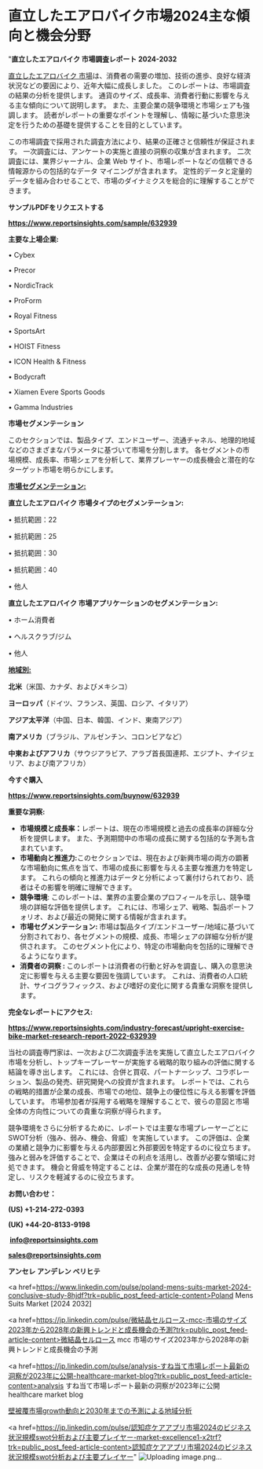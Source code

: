 # 直立したエアロバイク市場2024主な傾向と機会分野

"<strong>直立したエアロバイク 市場調査レポート 2024-2032</strong>

<a href=https://www.reportsinsights.com/sample/632939>直立したエアロバイク 市場</a>は、消費者の需要の増加、技術の進歩、良好な経済状況などの要因により、近年大幅に成長しました。 このレポートは、市場調査の結果の分析を提供します。 通貨のサイズ、成長率、消費者行動に影響を与える主な傾向について説明します。 また、主要企業の競争環境と市場シェアも強調します。 読者がレポートの重要なポイントを理解し、情報に基づいた意思決定を行うための基礎を提供することを目的としています。

この市場調査で採用された調査方法により、結果の正確さと信頼性が保証されます。 一次調査には、アンケートの実施と直接の洞察の収集が含まれます。 二次調査には、業界ジャーナル、企業 Web サイト、市場レポートなどの信頼できる情報源からの包括的なデータ マイニングが含まれます。 定性的データと定量的データを組み合わせることで、市場のダイナミクスを総合的に理解することができます。

<strong><b>サンプルPDFをリクエストする</b></strong>

<a href=https://www.reportsinsights.com/sample/632939><strong><u>https://www.reportsinsights.com/sample/632939</u></strong></a>

<strong>主要な上場企業:</strong>

• Cybex

• Precor

• NordicTrack

• ProForm

• Royal Fitness

• SportsArt

• HOIST Fitness

• ICON Health & Fitness

• Bodycraft

• Xiamen Evere Sports Goods

• Gamma Industries

<strong>市場セグメンテーション</strong>

このセクションでは、製品タイプ、エンドユーザー、流通チャネル、地理的地域などのさまざまなパラメータに基づいて市場を分割します。 各セグメントの市場規模、成長率、市場シェアを分析して、業界プレーヤーの成長機会と潜在的なターゲット市場を明らかにします。

<strong><u>市場セグメンテーション</u></strong><strong><u>:</u></strong>

<strong>直立したエアロバイク 市場タイプのセグメンテーション:</strong>

• 抵抗範囲：22

• 抵抗範囲：25

• 抵抗範囲：30

• 抵抗範囲：40

• 他人

<strong>直立したエアロバイク 市場アプリケーションのセグメンテーション:</strong>

• ホーム消費者

• ヘルスクラブ/ジム

• 他人

<strong><u>地域別</u></strong><strong><u>:</u></strong>

<strong>北米</strong>（米国、カナダ、およびメキシコ）

<strong>ヨーロッパ</strong>（ドイツ、フランス、英国、ロシア、イタリア）

<strong>アジア太平洋</strong>（中国、日本、韓国、インド、東南アジア）

<strong>南アメリカ</strong>（ブラジル、アルゼンチン、コロンビアなど）

<strong>中東およびアフリカ</strong>（サウジアラビア、アラブ首長国連邦、エジプト、ナイジェリア、および南アフリカ）

<strong>今すぐ購入</strong>

<a href=https://www.reportsinsights.com/buynow/632939><strong><u>https://www.reportsinsights.com/buynow/632939</u></strong></a>

<strong>重要な洞察:</strong>
<ul>
  <li><strong>市場規模と成長率：</strong>レポートは、現在の市場規模と過去の成長率の詳細な分析を提供します。 また、予測期間中の市場の成長に関する包括的な予測も含まれています。</li>
  <li><strong>市場動向と推進力:</strong>このセクションでは、現在および新興市場の両方の顕著な市場動向に焦点を当て、市場の成長に影響を与える主要な推進力を特定します。 これらの傾向と推進力はデータと分析によって裏付けられており、読者はその影響を明確に理解できます。</li>
  <li><strong>競争環境</strong>: このレポートは、業界の主要企業のプロフィールを示し、競争環境の詳細な評価を提供します。 これには、市場シェア、戦略、製品ポートフォリオ、および最近の開発に関する情報が含まれます。</li>
  <li><strong>市場セグメンテーション: </strong>市場は製品タイプ/エンドユーザー/地域に基づいて分割されており、各セグメントの規模、成長、市場シェアの詳細な分析が提供されます。 このセグメント化により、特定の市場動向を包括的に理解できるようになります。</li>
  <li><strong>消費者の洞察 : </strong>このレポートは消費者の行動と好みを調査し、購入の意思決定に影響を与える主要な要因を強調しています。 これは、消費者の人口統計、サイコグラフィックス、および嗜好の変化に関する貴重な洞察を提供します。</li>
</ul>
<strong>完全なレポートにアクセス:</strong>

<a href=https://www.reportsinsights.com/industry-forecast/upright-exercise-bike-market-research-report-2022-632939><strong><u><b>https://www.reportsinsights.com/industry-forecast/upright-exercise-bike-market-research-report-2022-632939</b></u></strong></a>

当社の調査専門家は、一次および二次調査手法を実施して直立したエアロバイク市場を分析し、トップキープレーヤーが実施する戦略的取り組みの評価に関する結論を導き出します。 これには、合併と買収、パートナーシップ、コラボレーション、製品の発売、研究開発への投資が含まれます。 レポートでは、これらの戦略的措置が企業の成長、市場での地位、競争上の優位性に与える影響を評価しています。 市場参加者が採用する戦略を理解することで、彼らの意図と市場全体の方向性についての貴重な洞察が得られます。

競争環境をさらに分析するために、レポートでは主要な市場プレーヤーごとにSWOT分析（強み、弱み、機会、脅威）を実施しています。 この評価は、企業の業績と競争力に影響を与える内部要因と外部要因を特定するのに役立ちます。 強みと弱みを評価することで、企業はその利点を活用し、改善が必要な領域に対処できます。 機会と脅威を特定することは、企業が潜在的な成長の見通しを特定し、リスクを軽減するのに役立ちます。

<strong>お問い合わせ：</strong>

<strong>(US) +1-214-272-0393</strong>

<strong>(UK) +44-20-8133-9198</strong>

<strong> </strong><a href=info@reportsinsights.com><strong><u>info@reportsinsights.com</u></strong></a>

<a href=sales@reportsinsights.com><strong><u>sales@reportsinsights.com</u></strong></a>

<strong>アンセレ アンデレン ベリヒテ</strong>

<a href=https://www.linkedin.com/pulse/poland-mens-suits-market-2024-conclusive-study-8hjdf?trk=public_post_feed-article-content>Poland Mens Suits Market [2024 2032]</a>

<a href=https://jp.linkedin.com/pulse/微結晶セルロース-mcc-市場のサイズ2023年から2028年の新興トレンドと成長機会の予測?trk=public_post_feed-article-content>微結晶セルロース mcc 市場のサイズ2023年から2028年の新興トレンドと成長機会の予測</a>

<a href=https://jp.linkedin.com/pulse/analysis-すね当て市場レポート最新の洞察が2023年に公開-healthcare-market-blog?trk=public_post_feed-article-content>analysis すね当て市場レポート最新の洞察が2023年に公開 healthcare market blog</a>

<a href=https://www.linkedin.com/pulse/壁被覆市場growth動向と2030年までの予測による地域分析-reportsinsights-pvt-ltd-f1zrf/>壁被覆市場growth動向と2030年までの予測による地域分析</a>

<a href=https://jp.linkedin.com/pulse/認知症ケアアプリ市場2024のビジネス状況規模swot分析および主要プレイヤー-market-excellence1-x2trf?trk=public_post_feed-article-content>認知症ケアアプリ市場2024のビジネス状況規模swot分析および主要プレイヤー</a>"
![Uploading image.png…]()

